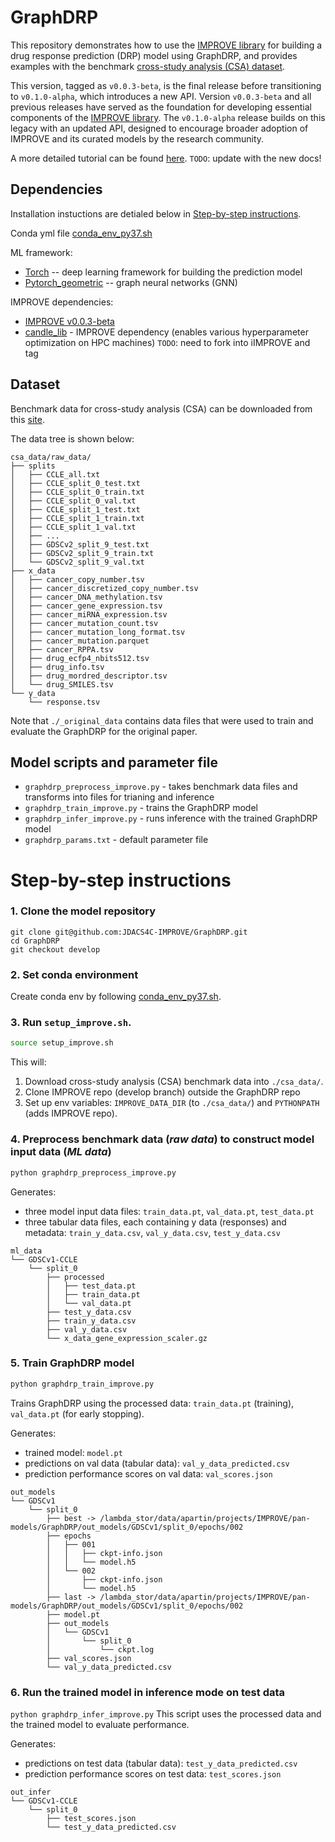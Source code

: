 # GraphDRP

This repository demonstrates how to use the [IMPROVE library](https://github.com/JDACS4C-IMPROVE/IMPROVE/tree/v0.0.3-beta) for building a drug response prediction (DRP) model using GraphDRP, and provides examples with the benchmark [cross-study analysis (CSA) dataset](https://web.cels.anl.gov/projects/IMPROVE_FTP/candle/public/improve/benchmarks/single_drug_drp/benchmark-data-pilot1/csa_data/).

This version, tagged as `v0.0.3-beta`, is the final release before transitioning to `v0.1.0-alpha`, which introduces a new API. Version `v0.0.3-beta` and all previous releases have served as the foundation for developing essential components of the [IMPROVE library](https://github.com/JDACS4C-IMPROVE/IMPROVE/tree/v0.0.3-beta). The `v0.1.0-alpha` release builds on this legacy with an updated API, designed to encourage broader adoption of IMPROVE and its curated models by the research community.

A more detailed tutorial can be found [here](https://jdacs4c-improve.github.io/docs/content/unified_interface.html). 
`TODO`: update with the new docs!


## Dependencies
Installation instuctions are detialed below in [Step-by-step instructions](#step-by-step-instructions).

Conda yml file [conda_env_py37.sh](./conda_env_py37.sh)

ML framework:
+ [Torch](https://pytorch.org/) -- deep learning framework for building the prediction model
+ [Pytorch_geometric](https://github.com/rusty1s/pytorch_geometric) -- graph neural networks (GNN)

IMPROVE dependencies:
+ [IMPROVE v0.0.3-beta](https://github.com/JDACS4C-IMPROVE/IMPROVE/tree/v0.0.3-beta)
+ [candle_lib](https://github.com/ECP-CANDLE/candle_lib) - IMPROVE dependency (enables various hyperparameter optimization on HPC machines) `TODO`: need to fork into iIMPROVE and tag



## Dataset
Benchmark data for cross-study analysis (CSA) can be downloaded from this [site](https://web.cels.anl.gov/projects/IMPROVE_FTP/candle/public/improve/benchmarks/single_drug_drp/benchmark-data-pilot1/csa_data/).

The data tree is shown below:
```
csa_data/raw_data/
├── splits
│   ├── CCLE_all.txt
│   ├── CCLE_split_0_test.txt
│   ├── CCLE_split_0_train.txt
│   ├── CCLE_split_0_val.txt
│   ├── CCLE_split_1_test.txt
│   ├── CCLE_split_1_train.txt
│   ├── CCLE_split_1_val.txt
│   ├── ...
│   ├── GDSCv2_split_9_test.txt
│   ├── GDSCv2_split_9_train.txt
│   └── GDSCv2_split_9_val.txt
├── x_data
│   ├── cancer_copy_number.tsv
│   ├── cancer_discretized_copy_number.tsv
│   ├── cancer_DNA_methylation.tsv
│   ├── cancer_gene_expression.tsv
│   ├── cancer_miRNA_expression.tsv
│   ├── cancer_mutation_count.tsv
│   ├── cancer_mutation_long_format.tsv
│   ├── cancer_mutation.parquet
│   ├── cancer_RPPA.tsv
│   ├── drug_ecfp4_nbits512.tsv
│   ├── drug_info.tsv
│   ├── drug_mordred_descriptor.tsv
│   └── drug_SMILES.tsv
└── y_data
    └── response.tsv
```

Note that `./_original_data` contains data files that were used to train and evaluate the GraphDRP for the original paper.


## Model scripts and parameter file
+ `graphdrp_preprocess_improve.py` - takes benchmark data files and transforms into files for trianing and inference
+ `graphdrp_train_improve.py` - trains the GraphDRP model
+ `graphdrp_infer_improve.py` - runs inference with the trained GraphDRP model
+ `graphdrp_params.txt` - default parameter file



# Step-by-step instructions

### 1. Clone the model repository
```
git clone git@github.com:JDACS4C-IMPROVE/GraphDRP.git
cd GraphDRP
git checkout develop
```

### 2. Set conda environment
Create conda env by following [conda_env_py37.sh](./conda_env_py37.sh).

### 3. Run `setup_improve.sh`.
```bash
source setup_improve.sh
```
This will:
1. Download cross-study analysis (CSA) benchmark data into `./csa_data/`.
2. Clone IMPROVE repo (develop branch) outside the GraphDRP repo
3. Set up env variables: `IMPROVE_DATA_DIR` (to `./csa_data/`) and `PYTHONPATH` (adds IMPROVE repo).

### 4. Preprocess benchmark data (_raw data_) to construct model input data (_ML data_)
```bash
python graphdrp_preprocess_improve.py
```
Generates:
* three model input data files: `train_data.pt`, `val_data.pt`, `test_data.pt`
* three tabular data files, each containing y data (responses) and metadata: `train_y_data.csv`, `val_y_data.csv`, `test_y_data.csv`

```
ml_data
└── GDSCv1-CCLE
    └── split_0
        ├── processed
        │   ├── test_data.pt
        │   ├── train_data.pt
        │   └── val_data.pt
        ├── test_y_data.csv
        ├── train_y_data.csv
        ├── val_y_data.csv
        └── x_data_gene_expression_scaler.gz
```

### 5. Train GraphDRP model
```bash
python graphdrp_train_improve.py
```
Trains GraphDRP using the processed data: `train_data.pt` (training), `val_data.pt` (for early stopping).

Generates:
* trained model: `model.pt`
* predictions on val data (tabular data): `val_y_data_predicted.csv`
* prediction performance scores on val data: `val_scores.json`
```
out_models
└── GDSCv1
    └── split_0
        ├── best -> /lambda_stor/data/apartin/projects/IMPROVE/pan-models/GraphDRP/out_models/GDSCv1/split_0/epochs/002
        ├── epochs
        │   ├── 001
        │   │   ├── ckpt-info.json
        │   │   └── model.h5
        │   └── 002
        │       ├── ckpt-info.json
        │       └── model.h5
        ├── last -> /lambda_stor/data/apartin/projects/IMPROVE/pan-models/GraphDRP/out_models/GDSCv1/split_0/epochs/002
        ├── model.pt
        ├── out_models
        │   └── GDSCv1
        │       └── split_0
        │           └── ckpt.log
        ├── val_scores.json
        └── val_y_data_predicted.csv
```

### 6. Run the trained model in inference mode on test data
```python graphdrp_infer_improve.py```
This script uses the processed data and the trained model to evaluate performance.

Generates:
* predictions on test data (tabular data): `test_y_data_predicted.csv`
* prediction performance scores on test data: `test_scores.json`
```
out_infer
└── GDSCv1-CCLE
    └── split_0
        ├── test_scores.json
        └── test_y_data_predicted.csv
```
